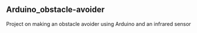 ## Arduino_obstacle-avoider
Project on making an obstacle avoider using Arduino and an infrared sensor
